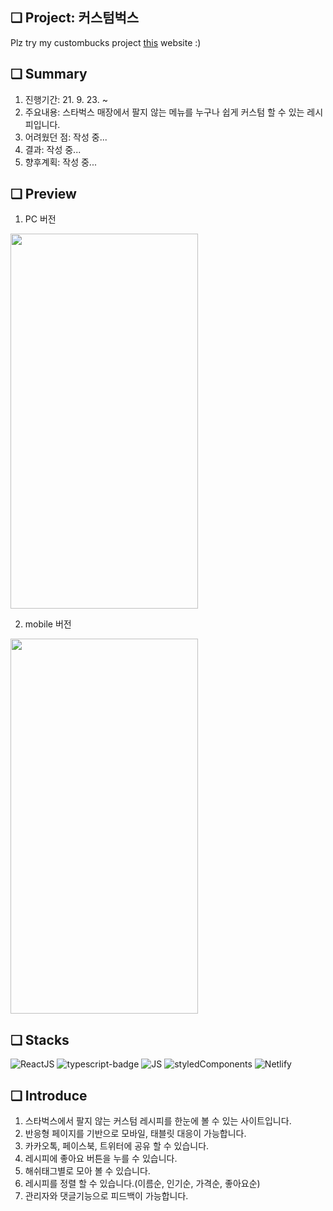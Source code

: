 ## ❏ Project: 커스텀벅스
Plz try my custombucks project <a href='https://custombucks.netlify.app/'>this</a> website :)

## ❏ Summary
1. 진행기간: 21. 9. 23. ~
2. 주요내용: 스타벅스 매장에서 팔지 않는 메뉴를 누구나 쉽게 커스텀 할 수 있는 레시피입니다. 
3. 어려웠던 점: 작성 중...
4. 결과: 작성 중...
5. 향후계획: 작성 중...

## ❏ Preview
1. PC 버전
<img src="https://images.velog.io/images/abcd8637/post/19a49dae-9fcb-4b3a-ba73-6b1b73637e68/custombucks-pc.gif" width="300" height="600">

2. mobile 버전
<img src='https://images.velog.io/images/abcd8637/post/593eee5d-ea98-4316-91de-acb66cc67d52/custombucks-mobile2.gif' width='300' height= '600'>

## ❏ Stacks

<img alt="ReactJS" src ="https://img.shields.io/badge/-ReactJs-61DAFB?logo=react&logoColor=black&style=square"/>

<img alt="typescript-badge" src="https://img.shields.io/badge/-typescript-007acc?logo=Typescript&logoColor=black&style=square" />

<img alt="JS" src ="https://img.shields.io/badge/-javascript-F7DF1E?logo=javascript&logoColor=black&style=square"/>

<img alt="styledComponents" src ="https://img.shields.io/badge/-styledComponents-DB7093?logo=styledComponents&logoColor=black&style=square"/>

<img alt="Netlify" src ="https://img.shields.io/badge/-netlify-00C7B7?logo=netlify&logoColor=black&style=square"/>

## ❏ Introduce
1. 스타벅스에서 팔지 않는 커스텀 레시피를 한눈에 볼 수 있는 사이트입니다.
2. 반응형 페이지를 기반으로 모바일, 태블릿 대응이 가능합니다.
3. 카카오톡, 페이스북, 트위터에 공유 할 수 있습니다.
4. 레시피에 좋아요 버튼을 누를 수 있습니다.
5. 해쉬태그별로 모아 볼 수 있습니다.
6. 레시피를 정렬 할 수 있습니다.(이름순, 인기순, 가격순, 좋아요순)
7. 관리자와 댓글기능으로 피드백이 가능합니다.
